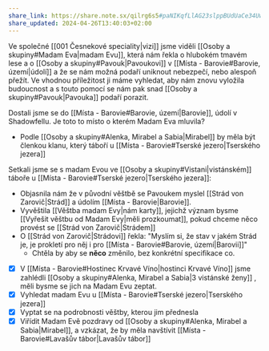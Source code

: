 ```yaml
---
share_link: https://share.note.sx/qilrg6s5#paNIKqfLlAG23slppBUdUaCe34UwZGh35jG7AxRBWN8
share_updated: 2024-04-26T13:40:03+02:00
---
```

Ve společné [[001 Česnekové speciality|vizi]] jsme viděli [[Osoby a skupiny#Madam Eva|madam Evu]], která nám řekla o hlubokém tmavém lese a o [[Osoby a skupiny#Pavouk|Pavoukovi]] v [[Místa - Barovie#Barovie, území|údolí]] a že se nám možná podaří uniknout nebezpečí, nebo alespoň přežít.
Ve vhodnou příležitost ji máme vyhledat, aby nám znovu vyložila budoucnost a s touto pomocí se nám pak snad [[Osoby a skupiny#Pavouk|Pavouka]] podaří porazit.

Dostali jsme se do [[Místa - Barovie#Barovie, území|Barovie]], údolí v Shadowfellu. Je toto to místo o kterém Madam Eva mluvila?
-  Podle [[Osoby a skupiny#Alenka, Mirabel a Sabia|Mirabel]] by měla být členkou klanu, který táboří u [[Místa - Barovie#Tserské jezero|Tserského jezera]]

Setkali jsme se s madam Evou ve [[Osoby a skupiny#Vistani|vistánském]] táboře u [[Místa - Barovie#Tserské jezero|Tserského jezera]]:
- Objasnila nám že v původní věštbě se Pavoukem myslel [[Strád von Zarovič|Strád]] a údolím [[Místa - Barovie|Barovie]].
- Vyvěštila [[Věštba madam Evy|nám karty]], jejichž význam bysme [[Vyřešit věštbu od Madam Evy|měli prozkoumat]], pokud chceme něco provést se [[Strád von Zarovič|Strádem]] 
- O [[Strád von Zarovič|Strádovi]] řekla: "Myslím si, že stav v jakém Strád je, je prokletí pro něj i pro [[Místa - Barovie#Barovie, území|Barovii]]"
	- Chtěla by aby se **něco** změnilo, bez konkrétní specifikace co.

- [x] V [[Místa - Barovie#Hostinec Krvavé Víno|hostinci Krvavé Víno]] jsme zahlédli [[Osoby a skupiny#Alenka, Mirabel a Sabia|3 vistánské ženy]] , měli bysme se jich na Madam Evu zeptat.
- [x] Vyhledat madam Evu u [[Místa - Barovie#Tserské jezero|Tserského jezera]]
- [x] Vyptat se na podrobnosti věštby, kterou jim přednesla
- [x] Viřídit Madam Evě pozdravy od [[Osoby a skupiny#Alenka, Mirabel a Sabia|Mirabel]], a vzkázat, že by měla navštívit [[Místa - Barovie#Lavašův tábor|Lavašův tábor]]
